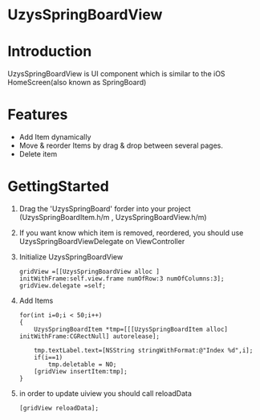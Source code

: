 UzysSpringBoardView
===================

# Introduction

UzysSpringBoardView is UI component which is similar to the iOS HomeScreen(also known as SpringBoard)

# Features

 - Add Item dynamically  
 - Move & reorder Items by drag & drop between several pages.
 - Delete item

# GettingStarted

 1. Drag the 'UzysSpringBoard' forder into your project (UzysSpringBoardItem.h/m , UzysSpringBoardView.h/m)
 2. If you want know which item is removed, reordered, you should use UzysSpringBoardViewDelegate on ViewController
 3. Initialize UzysSpringBoardView
 
		gridView =[[UzysSpringBoardView alloc ] initWithFrame:self.view.frame numOfRow:3 numOfColumns:3];
	    gridView.delegate =self;

 4. Add Items
 
		for(int i=0;i < 50;i++)
	    {
	        UzysSpringBoardItem *tmp=[[[UzysSpringBoardItem alloc] initWithFrame:CGRectNull] autorelease];

	        tmp.textLabel.text=[NSString stringWithFormat:@"Index %d",i];
	        if(i==1)
	            tmp.deletable = NO;
	        [gridView insertItem:tmp];
	    }
 
 5. in order to update uiview you should call reloadData
 
 		[gridView reloadData];
 
